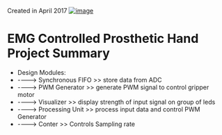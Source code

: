 Created in April 2017
[![image](https://user-images.githubusercontent.com/95187358/151909730-7bad0d29-8195-410a-9c92-e3a3536e42ba.JPG)](https://www.youtube.com/watch?v=jgnyVNowN-s)
# EMG Controlled Prosthetic Hand Project Summary  
- Design Modules:
- ----> Synchronous FIFO >> store data from ADC
- ----> PWM Generator >> generate PWM signal to control gripper motor
- ----> Visualizer >> display strength of input signal on group of leds
- ----> Processing Unit >> process input data and control PWM Generator
- ----> Conter >> Controls Sampling rate

